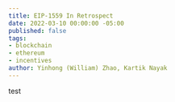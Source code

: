 ```yaml
---
title: EIP-1559 In Retrospect
date: 2022-03-10 00:00:00 -05:00
published: false
tags:
- blockchain
- ethereum
- incentives
author: Yinhong (William) Zhao, Kartik Nayak
---
```


test
